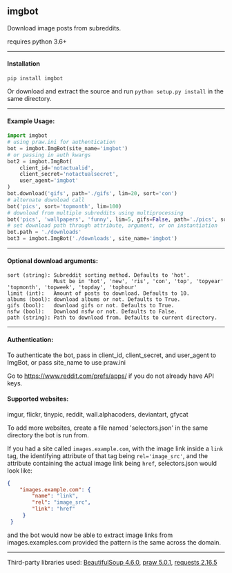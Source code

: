 ## imgbot
Download image posts from subreddits.

requires python 3.6+

___

#### Installation

`pip install imgbot`

Or download and extract the source and run `python setup.py install` in the same directory.

___

#### Example Usage:
```python
import imgbot
# using praw.ini for authentication
bot = imgbot.ImgBot(site_name='imgbot')
# or passing in auth kwargs
bot2 = imgbot.ImgBot(
	client_id='notactualid',
	client_secret='notactualsecret',
	user_agent='imgbot'
)
bot.download('gifs', path='./gifs', lim=20, sort='con')
# alternate download call
bot('pics', sort='topmonth', lim=100)
# download from multiple subreddits using multiprocessing
bot('pics', 'wallpapers', 'funny', lim=5, gifs=False, path='./pics', sort='topweek')
# set download path through attribute, argument, or on instantiation
bot.path = './downloads'
bot3 = imgbot.ImgBot('./downloads', site_name='imgbot')
```
___

#### Optional download arguments:

	sort (string): Subreddit sorting method. Defaults to 'hot'.
	               Must be in 'hot', 'new', 'ris', 'con', 'top', 'topyear' 'topmonth', 'topweek', 'topday', 'tophour'
	limit (int):   Amount of posts to download. Defaults to 10.
	albums (bool): download albums or not. Defaults to True.
	gifs (bool):   download gifs or not. Defaults to True.
	nsfw (bool):   Download nsfw or not. Defaults to False.
	path (string): Path to download from. Defaults to current directory.
___
#### Authentication:

To authenticate the bot, pass in client_id, client_secret, and user_agent to ImgBot, or pass site_name to use praw.ini

Go to https://www.reddit.com/prefs/apps/ if you do not already have API keys.

#### Supported websites:

imgur, flickr, tinypic, reddit, wall.alphacoders, deviantart, gfycat

To add more websites, create a file named 'selectors.json' in the same directory the bot is run from.

If you had a site called `images.example.com`, with the image link inside a `link` tag, the identifying attribute of that tag being `rel='image_src'`, and the attribute containing the actual image link being `href`, selectors.json would look like:
```json
{
	"images.example.com": {
        "name": "link",
        "rel": "image_src",
        "link": "href"
     }
 }
 ```
 and the bot would now be able to extract image links from images.examples.com provided the pattern is the same across the domain.
___


Third-party libraries used: [BeautifulSoup 4.6.0](https://pypi.python.org/pypi/beautifulsoup4), [praw 5.0.1](https://pypi.python.org/pypi/praw), [requests 2.16.5](https://pypi.python.org/pypi/requests)
